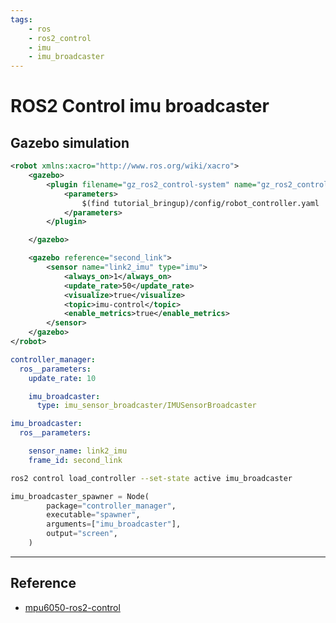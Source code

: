 ```yaml
---
tags:
    - ros
    - ros2_control
    - imu
    - imu_broadcaster
---
```


# ROS2 Control imu broadcaster


## Gazebo simulation

```xml title="urdf/gazebo.xacro"
<robot xmlns:xacro="http://www.ros.org/wiki/xacro">
    <gazebo>
        <plugin filename="gz_ros2_control-system" name="gz_ros2_control::GazeboSimROS2ControlPlugin">
            <parameters>
                $(find tutorial_bringup)/config/robot_controller.yaml
            </parameters>
        </plugin>

    </gazebo>

    <gazebo reference="second_link">
        <sensor name="link2_imu" type="imu">
            <always_on>1</always_on>
            <update_rate>50</update_rate>
            <visualize>true</visualize>
            <topic>imu-control</topic>
            <enable_metrics>true</enable_metrics>
        </sensor>
    </gazebo>
</robot>
```

```yaml title="config/controllers.yaml"
controller_manager:
  ros__parameters:
    update_rate: 10

    imu_broadcaster:
      type: imu_sensor_broadcaster/IMUSensorBroadcaster

imu_broadcaster:
  ros__parameters:

    sensor_name: link2_imu
    frame_id: second_link
```

```bash title="load controller"
ros2 control load_controller --set-state active imu_broadcaster
```

```python title="launch"
imu_broadcaster_spawner = Node(
        package="controller_manager",
        executable="spawner",
        arguments=["imu_broadcaster"],
        output="screen",
    )
```

---

## Reference
- [mpu6050-ros2-control](https://github.com/TheNoobInventor/mpu6050-ros2-control/tree/main)